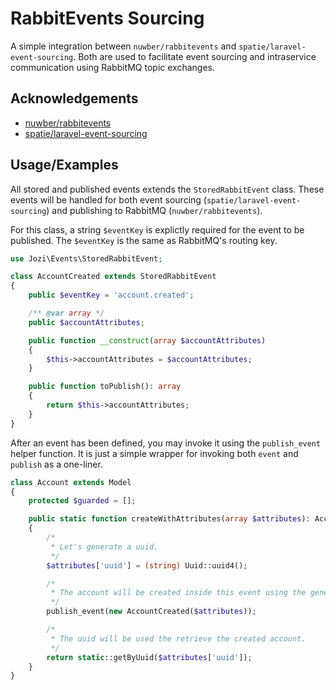 # RabbitEvents Sourcing

A simple integration between `nuwber/rabbitevents` and `spatie/laravel-event-sourcing`.
Both are used to facilitate event sourcing and intraservice communication using RabbitMQ topic exchanges.

## Acknowledgements

- [nuwber/rabbitevents](https://github.com/nuwber/rabbitevents)
- [spatie/laravel-event-sourcing](https://github.com/spatie/laravel-event-sourcing/)

## Usage/Examples

All stored and published events extends the `StoredRabbitEvent` class. These events will be handled for both event sourcing (`spatie/laravel-event-sourcing`) and publishing to RabbitMQ (`nuwber/rabbitevents`).

For this class, a string `$eventKey` is explictly required for the event to be published. The `$eventKey` is the same as RabbitMQ's routing key.

```php
use Jozi\Events\StoredRabbitEvent;

class AccountCreated extends StoredRabbitEvent
{
    public $eventKey = 'account.created';

    /** @var array */
    public $accountAttributes;

    public function __construct(array $accountAttributes)
    {
        $this->accountAttributes = $accountAttributes;
    }

    public function toPublish(): array
    {
        return $this->accountAttributes;
    }
}
```

After an event has been defined, you may invoke it using the `publish_event` helper function. It is just a simple wrapper for invoking both `event` and `publish` as a one-liner.

```php
class Account extends Model
{
    protected $guarded = [];

    public static function createWithAttributes(array $attributes): Account
    {
        /*
         * Let's generate a uuid.
         */
        $attributes['uuid'] = (string) Uuid::uuid4();

        /*
         * The account will be created inside this event using the generated uuid.
         */
        publish_event(new AccountCreated($attributes));

        /*
         * The uuid will be used the retrieve the created account.
         */
        return static::getByUuid($attributes['uuid']);
    }
}
```
